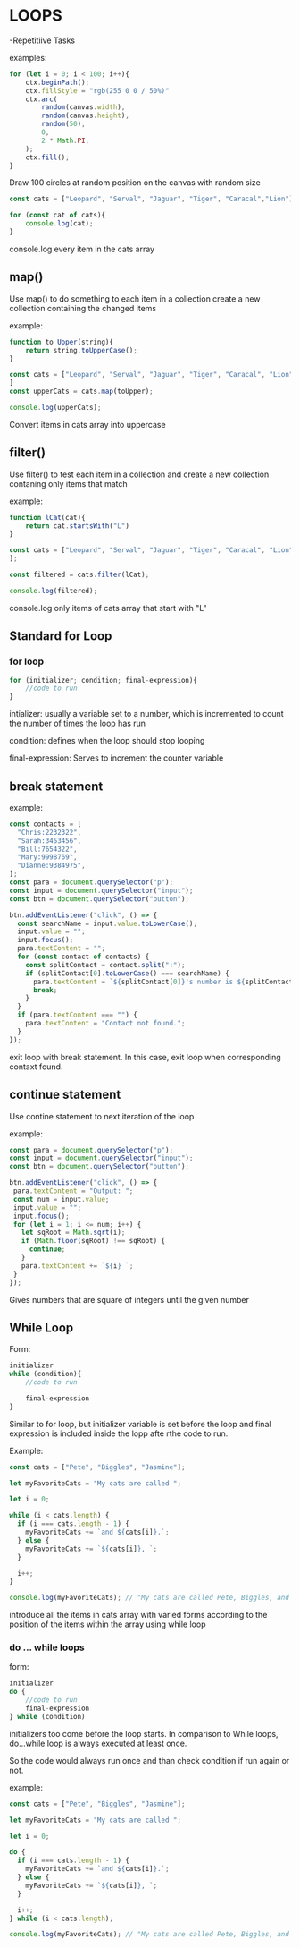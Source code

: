 # LOOPS
-Repetitiive  Tasks

examples:
``` js
for (let i = 0; i < 100; i++){
    ctx.beginPath();
    ctx.fillStyle = "rgb(255 0 0 / 50%)"
    ctx.arc(
        random(canvas.width),
        random(canvas.height),
        random(50),
        0,
        2 * Math.PI,
    );
    ctx.fill();
}
```

Draw 100 circles at random position on the canvas with random size

``` js
const cats = ["Leopard", "Serval", "Jaguar", "Tiger", "Caracal","Lion"]

for (const cat of cats){
    console.log(cat);
}
```
console.log every item in the cats array

## map()
Use map() to do something to each item in a collection create a new collection containing the changed items

example:
``` js
function to Upper(string){
    return string.toUpperCase();
}

const cats = ["Leopard", "Serval", "Jaguar", "Tiger", "Caracal", "Lion"
]
const upperCats = cats.map(toUpper);

console.log(upperCats);
```
Convert items in cats array into uppercase

## filter()
Use filter() to test each item in a collection and create a new collection contaning only items that match

example:
``` js
function lCat(cat){
    return cat.startsWith("L")
}

const cats = ["Leopard", "Serval", "Jaguar", "Tiger", "Caracal", "Lion"
];

const filtered = cats.filter(lCat);

console.log(filtered);
```
console.log only items of cats array that start with "L"

## Standard for Loop
### for loop
``` js 
for (initializer; condition; final-expression){
    //code to run
}
```
intializer: usually a variable set to a number, which is incremented to count the number of times the loop has run

condition: defines when the loop should stop looping

final-expression: Serves to increment the counter variable

## break statement
example:
``` js 
const contacts = [
  "Chris:2232322",
  "Sarah:3453456",
  "Bill:7654322",
  "Mary:9998769",
  "Dianne:9384975",
];
const para = document.querySelector("p");
const input = document.querySelector("input");
const btn = document.querySelector("button");

btn.addEventListener("click", () => {
  const searchName = input.value.toLowerCase();
  input.value = "";
  input.focus();
  para.textContent = "";
  for (const contact of contacts) {
    const splitContact = contact.split(":");
    if (splitContact[0].toLowerCase() === searchName) {
      para.textContent = `${splitContact[0]}'s number is ${splitContact[1]}.`;
      break;
    }
  }
  if (para.textContent === "") {
    para.textContent = "Contact not found.";
  }
});
```
exit loop with break statement. In this case, exit loop when corresponding contaxt found.

## continue statement
Use contine statement to next iteration of the loop

 example:
 ``` js
 const para = document.querySelector("p");
const input = document.querySelector("input");
const btn = document.querySelector("button");

btn.addEventListener("click", () => {
  para.textContent = "Output: ";
  const num = input.value;
  input.value = "";
  input.focus();
  for (let i = 1; i <= num; i++) {
    let sqRoot = Math.sqrt(i);
    if (Math.floor(sqRoot) !== sqRoot) {
      continue;
    }
    para.textContent += `${i} `;
  }
});
```
Gives numbers that are square of integers until the given number

## While Loop
Form:
``` js
initializer
while (condition){
    //code to run

    final-expression
}
```
Similar to for loop, but initializer variable is set before the loop and final expression is included inside the lopp afte rthe code to run.

Example:
``` js
const cats = ["Pete", "Biggles", "Jasmine"];

let myFavoriteCats = "My cats are called ";

let i = 0;

while (i < cats.length) {
  if (i === cats.length - 1) {
    myFavoriteCats += `and ${cats[i]}.`;
  } else {
    myFavoriteCats += `${cats[i]}, `;
  }

  i++;
}

console.log(myFavoriteCats); // "My cats are called Pete, Biggles, and Jasmine."
```

introduce all the items in cats array with varied forms according to the position of the items within the array using while loop

### do ... while loops
form:
``` js
initializer
do {
    //code to run 
    final-expression
} while (condition)
```

initializers too come before the loop starts. In comparison to While loops, do...while loop is always executed at least once.

So the code would always run once and than check condition if run again or not.

example:
``` js
const cats = ["Pete", "Biggles", "Jasmine"];

let myFavoriteCats = "My cats are called ";

let i = 0;

do {
  if (i === cats.length - 1) {
    myFavoriteCats += `and ${cats[i]}.`;
  } else {
    myFavoriteCats += `${cats[i]}, `;
  }

  i++;
} while (i < cats.length);

console.log(myFavoriteCats); // "My cats are called Pete, Biggles, and Jasmine."
```